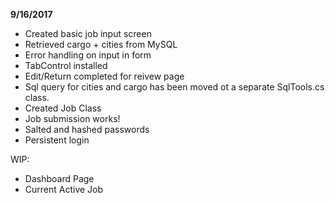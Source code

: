 **9/16/2017**

- Created basic job input screen
- Retrieved cargo + cities from MySQL
- Error handling on input in form
- TabControl installed
- Edit/Return completed for reivew page
- Sql query for cities and cargo has been moved ot a separate SqlTools.cs class.
- Created Job Class
- Job submission works!
- Salted and hashed passwords
- Persistent login


WIP:

- Dashboard Page
- Current Active Job
 



